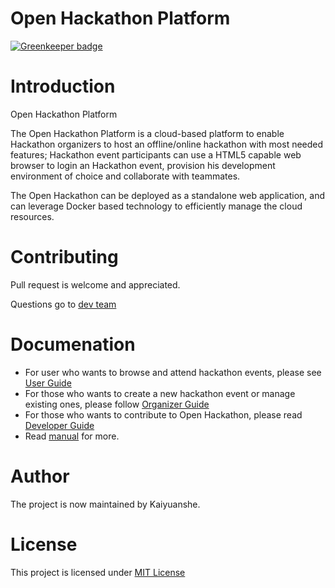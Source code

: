 Open Hackathon Platform
======

[![Greenkeeper badge](https://badges.greenkeeper.io/kaiyuanshe/open-hackathon.svg)](https://greenkeeper.io/)

# Introduction
Open Hackathon Platform

The Open Hackathon Platform is a cloud-based platform to enable Hackathon organizers to host an offline/online hackathon with most needed features; Hackathon event participants can use a HTML5 capable web browser to login an Hackathon event, provision his development environment of choice and collaborate with teammates.

The Open Hackathon can be deployed as a standalone web application, and can leverage Docker based technology to efficiently manage the cloud resources.

# Contributing
Pull request is welcome and appreciated.

Questions go to [dev team](mailto:msopentechdevsh@microsoft.com)

# Documenation
 - For user who wants to browse and attend hackathon events, please see [User Guide](https://github.com/kaiyuanshe/open-hackathon/wiki/%E5%BC%80%E6%94%BE%E9%BB%91%E5%AE%A2%E6%9D%BE%E5%B9%B3%E5%8F%B0%E4%BD%BF%E7%94%A8%E6%8C%87%E5%8D%97)
 - For those who wants to create a new hackathon event or manage existing ones, please follow [Organizer Guide](https://github.com/kaiyuanshe/open-hackathon/blob/master/documents/organizer_guide.md)
 - For those who wants to contribute to Open Hackathon, please read [Developer Guide](https://github.com/kaiyuanshe/open-hackathon/blob/master/documents/developer_guide.md)
 - Read [manual](https://github.com/kaiyuanshe/open-hackathon/blob/master/documents/README.md) for more.

# Author
The project is now maintained by Kaiyuanshe.

# License
This project is licensed under [MIT License](https://github.com/kaiyuanshe/open-hackathon/blob/master/LICENSE.md)

